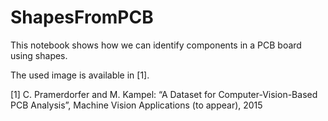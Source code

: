 # ShapesFromPCB

This notebook shows how we can identify components in a PCB board using shapes.

The used image is available in [1].

[1] C. Pramerdorfer and M. Kampel: “A Dataset for Computer-Vision-Based PCB Analysis”, Machine Vision Applications (to appear), 2015
